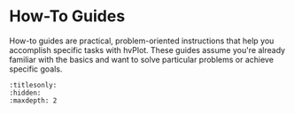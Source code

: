 # How-To Guides

How-to guides are practical, problem-oriented instructions that help you accomplish specific tasks with hvPlot. These guides assume you're already familiar with the basics and want to solve particular problems or achieve specific goals.

```{toctree}
:titlesonly:
:hidden:
:maxdepth: 2

```
